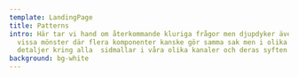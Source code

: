 ```yaml
---
template: LandingPage
title: Patterns
intro: Här tar vi hand om återkommande kluriga frågor men djupdyker även kring
  vissa mönster där flera komponenter kanske gör samma sak men i olika nivå. Sen
  detaljer kring alla  sidmallar i våra olika kanaler och deras syften.
background: bg-white
---
```

